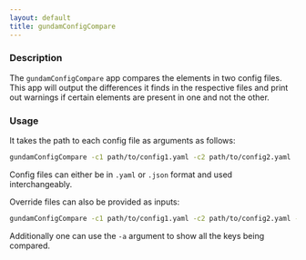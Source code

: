 ```yaml
---
layout: default
title: gundamConfigCompare
---
```


### Description 

The `gundamConfigCompare` app compares the elements in two config files. This app will output the differences it finds in the respective files and print out warnings if certain elements are present in one and not the other.

### Usage

It takes the path to each config file as arguments as follows:
```bash
gundamConfigCompare -c1 path/to/config1.yaml -c2 path/to/config2.yaml
```
Config files can either be in `.yaml` or `.json` format and used interchangeably. 

Override files can also be provided as inputs:
```bash 
gundamConfigCompare -c1 path/to/config1.yaml -c2 path/to/config2.yaml -of1 path/to/override1.yaml -of2 path/to/override2.yaml 
```

Additionally one can use the `-a` argument to show all the keys being compared.